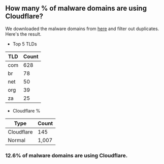 ## How many % of malware domains are using Cloudflare?


We downloaded the malware domains from [here](https://urlhaus.abuse.ch) and filter out duplicates.
Here's the result.


[//]: # (start replacement)


- Top 5 TLDs

| TLD | Count |
| --- | --- |
| com | 628 |
| br | 78 |
| net | 50 |
| org | 39 |
| za | 25 |


- Cloudflare %

| Type | Count |
| --- | --- |
| Cloudflare | 145 |
| Normal | 1,007 |


### 12.6% of malware domains are using Cloudflare.